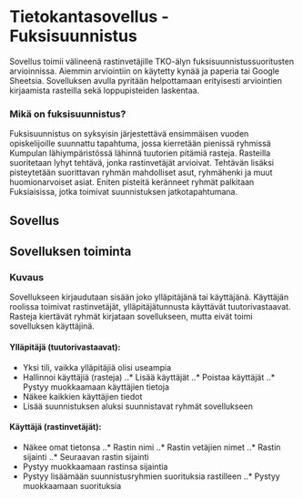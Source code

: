 Tietokantasovellus - Fuksisuunnistus
====================================
Sovellus toimii välineenä rastinvetäjille TKO-älyn fuksisuunnistussuoritusten arvioinnissa. Aiemmin arviointiin on käytetty kynää ja paperia tai Google Sheetsia. Sovelluksen avulla pyritään helpottamaan erityisesti arviointien kirjaamista rasteilla sekä loppupisteiden laskentaa.

### Mikä on fuksisuunnistus?
Fuksisuunnistus on syksyisin järjestettävä ensimmäisen vuoden opiskelijoille suunnattu tapahtuma, jossa kierretään pienissä ryhmissä Kumpulan lähiympäristössä lähinnä tuutorien pitämiä rasteja. Rasteilla suoritetaan lyhyt tehtävä, jonka rastinvetäjät arvioivat. Tehtävän lisäksi pisteytetään suorittavan ryhmän mahdolliset asut, ryhmähenki ja muut huomionarvoiset asiat. Eniten pisteitä keränneet ryhmät palkitaan Fuksiaisissa, jotka toimivat suunnistuksen jatkotapahtumana. 

Sovellus
--------
## Sovelluksen toiminta

### Kuvaus
Sovellukseen kirjaudutaan sisään joko ylläpitäjänä tai käyttäjänä. Käyttäjän roolissa toimivat rastinvetäjät, ylläpitäjätunnusta käyttävät tuutorivastaavat. Rasteja kiertävät ryhmät kirjataan sovellukseen, mutta eivät toimi sovelluksen käyttäjinä. 

#### Ylläpitäjä (tuutorivastaavat):
* Yksi tili, vaikka ylläpitäjiä olisi useampia
* Hallinnoi käyttäjiä (rasteja)
..* Lisää käyttäjät
..* Poistaa käyttäjät
..* Pystyy muokkaamaan käyttäjien tietoja
* Näkee kaikkien käyttäjien tiedot
* Lisää suunnistuksen aluksi suunnistavat ryhmät sovellukseen

#### Käyttäjä (rastinvetäjät):
* Näkee omat tietonsa
..* Rastin nimi
..* Rastin vetäjien nimet
..* Rastin sijainti
..* Seuraavan rastin sijainti
* Pystyy muokkaamaan rastinsa sijaintia
* Pystyy lisäämään suunnistusryhmien suorituksia rastilleen
..* Pystyy muokkaamaan suorituksia


